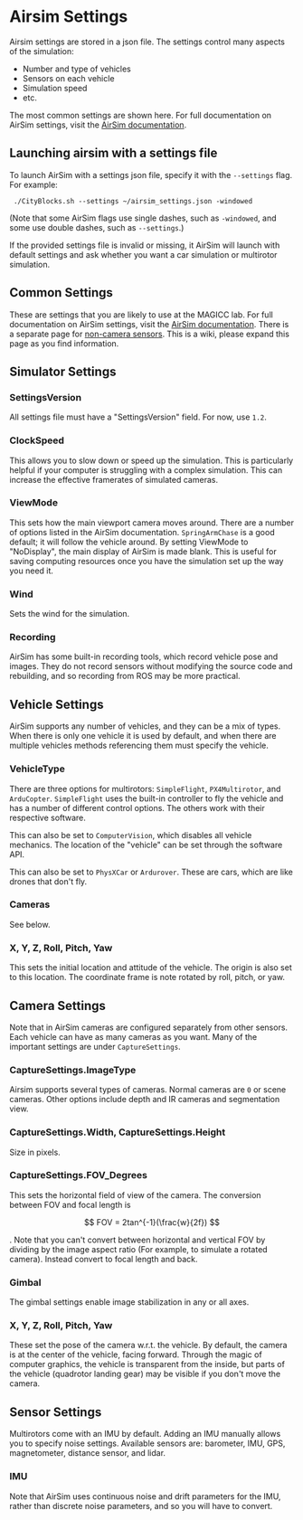 # Airsim Settings
Airsim settings are stored in a json file. The settings control many aspects of the simulation:
- Number and type of vehicles
- Sensors on each vehicle
- Simulation speed
- etc.

The most common settings are shown here. For full documentation on AirSim settings, visit the [AirSim documentation](https://microsoft.github.io/AirSim/settings/).

## Launching airsim with a settings file

To launch AirSim with a settings json file, specify it with the `--settings` flag. For example:

```
 ./CityBlocks.sh --settings ~/airsim_settings.json -windowed
 ```

(Note that some AirSim flags use single dashes, such as `-windowed`, and some use double dashes, such as `--settings`.)

If the provided settings file is invalid or missing, it AirSim will launch with default settings and ask whether you want a car simulation or multirotor simulation.

## Common Settings

These are settings that you are likely to use at the MAGICC lab. For full documentation on AirSim settings, visit the [AirSim documentation](https://microsoft.github.io/AirSim/settings/). There is a separate page for [non-camera sensors](https://microsoft.github.io/AirSim/sensors/). This is a wiki, please expand this page as you find information.

## Simulator Settings

### SettingsVersion

All settings file must have a "SettingsVersion" field. For now, use `1.2`.

### ClockSpeed

This allows you to slow down or speed up the simulation. This is particularly helpful if your computer is struggling with a complex simulation. This can increase the effective framerates of simulated cameras.

### ViewMode

This sets how the main viewport camera moves around. There are a number of options listed in the AirSim documentation. `SpringArmChase` is a good default; it will follow the vehicle around. By setting ViewMode to "NoDisplay", the main display of AirSim is made blank. This is useful for saving computing resources once you have the simulation set up the way you need it.

### Wind

Sets the wind for the simulation.

### Recording

AirSim has some built-in recording tools, which record vehicle pose and images. They do not record sensors without modifying the source code and rebuilding, and so recording from ROS may be more practical.

## Vehicle Settings

AirSim supports any number of vehicles, and they can be a mix of types. When there is only one vehicle it is used by default, and when there are multiple vehicles methods referencing them must specify the vehicle.

### VehicleType

There are three options for multirotors: `SimpleFlight`, `PX4Multirotor`, and `ArduCopter`. `SimpleFlight` uses the built-in controller to fly the vehicle and has a number of different control options. The others work with their respective software.

This can also be set to `ComputerVision`, which disables all vehicle mechanics. The location of the "vehicle" can be set through the software API.

This can also be set to `PhysXCar` or `Ardurover`. These are cars, which are like drones that don't fly.

### Cameras

See below.

### X, Y, Z, Roll, Pitch, Yaw

This sets the initial location and attitude of the vehicle. The origin is also set to this location. The coordinate frame is note rotated by roll, pitch, or yaw.

## Camera Settings

Note that in AirSim cameras are configured separately from other sensors. Each vehicle can have as many cameras as you want. Many of the important settings are under `CaptureSettings`.

### CaptureSettings.ImageType

Airsim supports several types of cameras. Normal cameras are `0` or scene cameras. Other options include depth and IR cameras and segmentation view.

### CaptureSettings.Width, CaptureSettings.Height

Size in pixels.

### CaptureSettings.FOV_Degrees

This sets the horizontal field of view of the camera. The conversion between FOV and focal length is

$$
FOV = 2tan^{-1}(\frac{w}{2f})
$$

. Note that you can't convert between horizontal and vertical FOV by dividing by the image aspect ratio (For example, to simulate a rotated camera). Instead convert to focal length and back.

### Gimbal

The gimbal settings enable image stabilization in any or all axes.

### X, Y, Z, Roll, Pitch, Yaw

These set the pose of the camera w.r.t. the vehicle. By default, the camera is at the center of the vehicle, facing forward. Through the magic of computer graphics, the vehicle is transparent from the inside, but parts of the vehicle (quadrotor landing gear) may be visible if you don't move the camera.

## Sensor Settings

Multirotors come with an IMU by default. Adding an IMU manually allows you to specify noise settings. Available sensors are: barometer, IMU, GPS, magnetometer, distance sensor, and lidar.

### IMU

Note that AirSim uses continuous noise and drift parameters for the IMU, rather than discrete noise parameters, and so you will have to convert.


